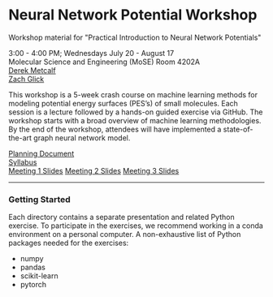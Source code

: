 # Neural Network Potential Workshop
Workshop material for "Practical Introduction to Neural Network Potentials"

3:00 - 4:00 PM; Wednesdays July 20 - August 17  
Molecular Science and Engineering (MoSE) Room 4202A  
[Derek Metcalf](mailto:dmetcalf8@gatech.edu)  
[Zach Glick](mailto:zlg@gatech.edu)  


This workshop is a 5-week crash course on machine learning methods for modeling potential energy surfaces (PES’s) of small molecules. Each session is a lecture followed by a hands-on guided exercise via GitHub. The workshop starts with a broad overview of machine learning methodologies. By the end of the workshop, attendees will have implemented a state-of-the-art graph neural network model.


[Planning Document](https://docs.google.com/document/d/1g_jCtJIjDGk9Xt4DlSNOmnnLspdjKYA4RkNq4t2H4H0)  
[Syllabus](https://docs.google.com/document/d/1zAmBYdfsSSUiAL2vYRpEVnwrf4jPIdLhT05XoTv5La4)  
[Meeting 1 Slides](https://docs.google.com/presentation/d/1gIefW0h07NFAQIoZ40YRfCEcNRzDHdWUTBWtLZ969ZY)
[Meeting 2 Slides](https://github.com/zachglick/neural-network-potential-workshop/blob/main/meeting_2/slides.pdf)
[Meeting 3 Slides](https://github.com/zachglick/neural-network-potential-workshop/blob/main/meeting_3/slides.pdf)

---

### Getting Started

Each directory contains a separate presentation and related Python exercise. To participate in the exercises, we recommend working in a conda environment on a personal computer. A non-exhaustive list of Python packages needed for the exercises:

- numpy
- pandas
- scikit-learn
- pytorch

